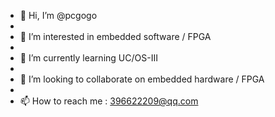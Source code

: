 - 👋 Hi, I’m @pcgogo
- 
- 👀 I’m interested in embedded software / FPGA
- 
- 🌱 I’m currently learning UC/OS-III
- 
- 💞️ I’m looking to collaborate on embedded hardware / FPGA
- 
- 📫 How to reach me : 396622209@qq.com

<!---
pcgogo/pcgogo is a ✨ special ✨ repository because its `README.md` (this file) appears on your GitHub profile.
You can click the Preview link to take a look at your changes.
--->
